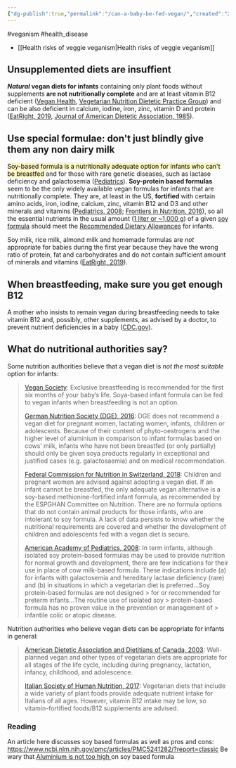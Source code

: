 ```yaml
---
{"dg-publish":true,"permalink":"/can-a-baby-be-fed-vegan/","created":"2024-04-22T12:47:54.000+01:00","updated":"2025-10-10T23:53:07.863+01:00"}
---
```


#veganism #health_disease 

- [[Health risks of veggie veganism\|Health risks of veggie veganism]]
## Unsupplemented diets are insuffient
**_Natural_ vegan diets for infants** containing only plant foods without supplements **are not nutritionally complete** and are at least vitamin B12 deficient ([Vegan Health](https://veganhealth.org/vitamin-b12-plant-foods/), [Vegetarian Nutrition Dietetic Practice Group](https://vndpg.org/docs/rd-resources/B12-RD.pdf)) and can be also deficient in calcium, iodine, iron, zinc, vitamin D and protein ([EatRight, 2019](https://www.eatright.org/food/nutrition/vegetarian-and-special-diets/feeding-vegetarian-and-vegan-infants-and-toddlers), [Journal of American Dietetic Association, 1985](https://www.ncbi.nlm.nih.gov/pubmed/3891829)).

## Use special formulae: don't just blindly give them any non dairy milk
<mark style="background: #FFF3A3A6;">Soy-based formula is a nutritionally adequate option for infants who can't be breastfed</mark> and for those with rare genetic diseases, such as lactase deficiency and galactosemia ([Pediatrics](https://pediatrics.aappublications.org/content/121/5/1062)). **Soy-protein based formulas** seem to be the only widely available vegan formulas for infants that are nutritionally complete. They are, at least in the US, **fortified** with certain amino acids, iron, iodine, calcium, zinc, vitamin B12 and D3 and other minerals and vitamins ([Pediatrics, 2008](https://pediatrics.aappublications.org/content/121/5/1062); [Frontiers in Nutrition, 2016](https://www.ncbi.nlm.nih.gov/pmc/articles/PMC5241282/?report=classic)), so all the essential nutrients in the usual amount ([1 liter or ~1,000 g](https://www.seattlechildrens.org/conditions/a-z/bottle-feeding-formula-questions/)) of a given [soy formula](https://fdc.nal.usda.gov/fdc-app.html#/food-details/336463/nutrients) should meet the [Recommended Dietary Allowances](http://nationalacademies.org/hmd/~/media/Files/Report%20Files/2019/DRI-Tables-2019/6_DRIValues_Summary.pdf?la=en) for infants.

Soy milk, rice milk, almond milk and homemade formulas are _not_ appropriate for babies during the first year because they have the wrong ratio of protein, fat and carbohydrates and do not contain sufficient amount of minerals and vitamins ([EatRight, 2019](https://www.eatright.org/food/nutrition/vegetarian-and-special-diets/feeding-vegetarian-and-vegan-infants-and-toddlers)).

## When breastfeeding, make sure you get enough B12
A mother who insists to remain vegan during breastfeeding needs to take vitamin B12 and, possibly, other supplements, as advised by a doctor, to prevent nutrient deficiencies in a baby ([CDC.gov](https://www.cdc.gov/breastfeeding/breastfeeding-special-circumstances/diet-and-micronutrients/maternal-diet.html)).

## What do nutritional authorities say?
Some nutrition authorities believe that a vegan diet is _not the most suitable_ option for infants:

> [Vegan Society](https://www.vegansociety.com/resources/nutrition-and-health/life-stages/under-fives): Exclusive breastfeeding is recommended for the first six months of your baby’s life. Soya-based infant formula can be fed to vegan infants when breastfeeding is not an option.
> 
> [German Nutrition Society (DGE), 2016](https://www.ernaehrungs-umschau.de/fileadmin/Ernaehrungs-Umschau/pdfs/pdf_2016/04_16/EU04_2016_Special_DGE_eng_final.pdf): DGE does not recommend a vegan diet for pregnant women, lactating women, infants, children or adolescents. Because of their content of phyto-oestrogens and the higher level of aluminium in comparison to infant formulas based on cows’ milk, infants who have not been breastfed (or only partially) should only be given soya products regularly in exceptional and justified cases (e.g. galactosaemia) and on medical recommendation.
> 
> [Federal Commission for Nutrition in Switzerland, 2018](https://www.eek.admin.ch/dam/eek/de/dokumente/publikation-und-dokumentation/EEK_vegan_report_final.docx.pdf.download.pdf/EEK_vegan_report_final.docx.pdf): Children and pregnant women are advised against adopting a vegan diet. If an infant cannot be breastfed, the only adequate vegan alternative is a soy-based methionine-fortified infant formula, as recommended by the ESPGHAN Committee on Nutrition. There are no formula options that do not contain animal products for those infants, who are intolerant to soy formula. A lack of data persists to know whether the nutritional requirements are covered and whether the development of children and adolescents fed with a vegan diet is secure.
> 
> [American Academy of Pediatrics, 2008](https://pediatrics.aappublications.org/content/121/5/1062): In term infants, although isolated soy protein-based formulas may be used to provide nutrition for normal growth and development, there are few indications for their use in place of cow milk-based formula. These indications include (a) for infants with galactosemia and hereditary lactase deficiency (rare) and (b) in situations in which a vegetarian diet is preferred...Soy protein-based formulas are not designed > for or recommended for preterm infants...The routine use of isolated soy > protein-based formula has no proven value in the prevention or management of > infantile colic or atopic disease.

Nutrition authorities who believe vegan diets can be appropriate for infants in general:

> [American Dietetic Association and Dietitians of Canada, 2003](https://www.sciencedirect.com/science/article/pii/S0002822303002943): Well-planned vegan and other types of vegetarian diets are appropriate for all stages of the life cycle, including during pregnancy, lactation, infancy, childhood, and adolescence.
> 
> [Italian Society of Human Nutrition, 2017](https://www.sciencedirect.com/science/article/pii/S0939475317302600?via%3Dihub): Vegetarian diets that include a wide variety of plant foods provide adequate nutrient intake for Italians of all ages. However, vitamin B12 intake may be low, so vitamin-fortified foods/B12 supplements are advised.

### Reading
An article here discusses soy based formulas as well as pros and cons: https://www.ncbi.nlm.nih.gov/pmc/articles/PMC5241282/?report=classic
	Be wary that [Aluminium is not too high ](https://bmcpediatr.biomedcentral.com/articles/10.1186/1471-2431-10-63)on soy based formula

